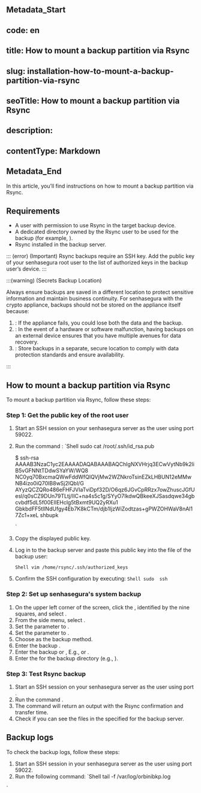 ## Metadata_Start 
## code: en
## title: How to mount a backup partition via Rsync 
## slug: installation-how-to-mount-a-backup-partition-via-rsync 
## seoTitle: How to mount a backup partition via Rsync 
## description:  
## contentType: Markdown 
## Metadata_End
In this article, you’ll find instructions on how to mount a backup partition via Rsync.

## Requirements

* A user with permission to use Rsync in the target backup device.
* A dedicated directory owned by the Rsync user to be used for the backup (for example, ).
* Rsync installed in the backup server.

::: (error) (Important)
Rsync backups require an SSH key. Add the public key of your senhasegura root user to the list of authorized keys in the backup user’s device.
:::

:::(warning) (Secrets Backup Location)

Always ensure backups are saved in a different location to protect sensitive information and maintain business continuity.
For senhasegura with the crypto appliance, backups should not be stored on the appliance itself because:

1. : If the appliance fails, you could lose both the data and the backup.
2. : In the event of a hardware or software malfunction, having backups on an external device ensures that you have multiple avenues for data recovery.
3. : Store backups in a separate, secure location to comply with data protection standards and ensure availability.

:::

## How to mount a backup partition via Rsync
To mount a backup partition via Rsync, follow these steps:

### Step 1: Get the public key of the root user
1. Start an SSH session on your senhasegura server as the user  using port 59022.
2. Run the command :
    `Shell
    sudo cat /root/.ssh/id_rsa.pub

    $ ssh-rsa AAAAB3NzaC1yc2EAAAADAQABAAABAQChIgNXVHrjq3ECwVytNb9k2liB5vGFNNtTDdwSYaYW/WQ8
    NC0yq70BxcmaQWwFddWfQIQVjMw2WZNkroTsinEZkLHBUN12eMMwNB4izo0iQ70IB8wSj2lQbl/G   AYyzQCZQRo486eFHFJVIaTviDpf32D/O6qz6JGvCpRRzx7owZhuscJGfUesl/q0sCZ9DUn79TLtj/lIC+na4s5c1g/SYyO7IkdwQBkeeXJSasdqwe34gbcvbdf5dL5f00EIIEHclg5tBxmt9UQ2yRXu1   GbkbdFF5tllNdUfgy4Eb7K8kCTm/djb1ljzWiZodtzas+gPWZOHWaV8nAl17Zc1+xeL shbupk

    `
3. Copy the displayed public key.
4. Log in to the backup server and paste this public key into the  file of the backup user:

    `Shell
    vim /home/rsync/.ssh/authorized_keys
    `
    
5. Confirm the SSH configuration by executing:
    `Shell
   sudo  ssh 
    `
### Step 2: Set up senhasegura's system backup

1. On the upper left corner of the screen, click the , identified by the nine squares, and select . 
2. From the side menu, select .
3. Set the  parameter to . 
4. Set the  parameter to .
5. Choose  as the backup method.
6. Enter the backup .
7. Enter the backup  or , E.g.,  or .
8. Enter the  for the backup directory (e.g., ).

### Step 3: Test Rsync backup

1. Start an SSH session on your senhasegura server as the user  using port .
2. Run the command .
3. The command will return an output with the Rsync confirmation and transfer time.
4. Check if you can see the files in the  specified for the backup server.

## Backup logs
To check the backup logs, follow these steps:

1. Start an SSH session in your senhasegura server as the user  using port 59022.
2. Run the following command:
`Shell
tail -f /var/log/orbinibkp.log

`

